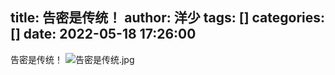 title: 告密是传统！
author: 洋少
tags: []
categories: []
date: 2022-05-18 17:26:00
---
告密是传统！<!-- more -->
![告密是传统.jpg](http://124.220.167.166:8081/i/2022/05/18/6284bb70b39a3.jpg)